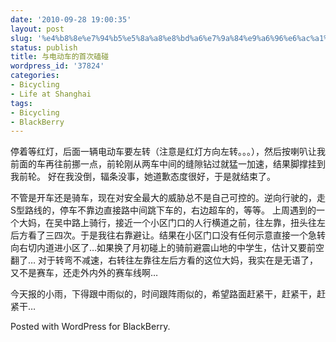 ```yaml
---
date: '2010-09-28 19:00:35'
layout: post
slug: '%e4%b8%8e%e7%94%b5%e5%8a%a8%e8%bd%a6%e7%9a%84%e9%a6%96%e6%ac%a1%e7%a3%95%e7%a2%b0'
status: publish
title: 与电动车的首次磕碰
wordpress_id: '37824'
categories:
- Bicycling
- Life at Shanghai
tags:
- Bicycling
- BlackBerry
---
```


停着等红灯，后面一辆电动车要左转（注意是红灯方向左转。。。），然后按喇叭让我前面的车再往前挪一点，前轮刚从两车中间的缝隙钻过就猛一加速，结果脚撑挂到我前轮。
好在我没倒，辐条没事，她道歉态度很好，于是就结束了。

不管是开车还是骑车，现在对安全最大的威胁总不是自己可控的。逆向行驶的，走S型路线的，停车不靠边直接路中间跳下车的，右边超车的，等等。
上周遇到的一个大妈，在吴中路上骑行，接近一个小区门口的人行横道之前，往左靠，扭头往左后方看了三四次。于是我往右靠避让。结果在小区门口没有任何示意直接一个急转向右切内道进小区了…如果换了月初碰上的骑前避震山地的中学生，估计又要前空翻了…
对于转弯不减速，右转往左靠往左后方看的这位大妈，我实在是无语了，又不是赛车，还走外内外的赛车线啊…

今天报的小雨，下得跟中雨似的，时间跟阵雨似的，希望路面赶紧干，赶紧干，赶紧干… 

Posted with WordPress for BlackBerry.
